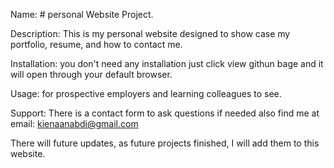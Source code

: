 
Name: # personal Website Project.

Description: This is my personal website designed to show case my portfolio, resume, and how to contact me.


Installation:  you don't need any installation just click view githun bage and it will open through your default browser.

Usage: for prospective employers and learning colleagues to see.

Support: There is a contact form to ask questions if needed also find me at email: kienaanabdi@gmail.com

There will future updates, as future projects finished, I will add them to this website.
